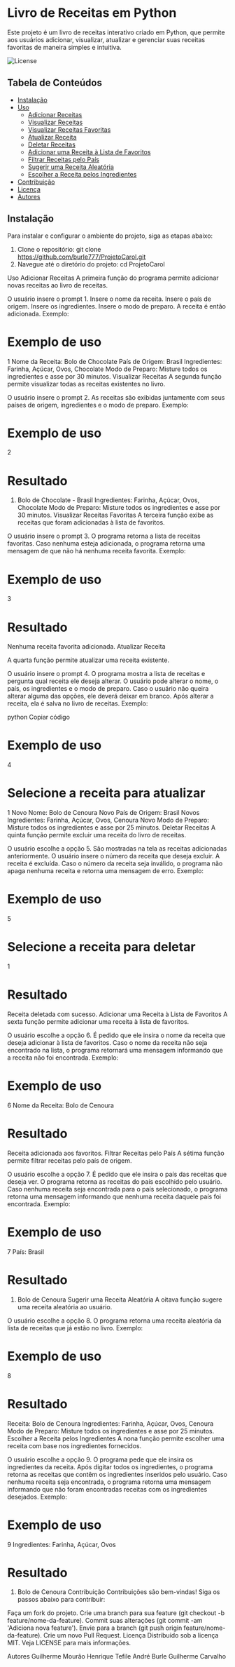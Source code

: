 # Livro de Receitas em Python

Este projeto é um livro de receitas interativo criado em Python, que permite aos usuários adicionar, visualizar, atualizar e gerenciar suas receitas favoritas de maneira simples e intuitiva.

![License](https://img.shields.io/badge/license-MIT-brightgreen)

## Tabela de Conteúdos
- [Instalação](#instalação)
- [Uso](#uso)
  - [Adicionar Receitas](#adicionar-receitas)
  - [Visualizar Receitas](#visualizar-receitas)
  - [Visualizar Receitas Favoritas](#visualizar-receitas-favoritas)
  - [Atualizar Receita](#atualizar-receita)
  - [Deletar Receitas](#deletar-receitas)
  - [Adicionar uma Receita à Lista de Favoritos](#adicionar-uma-receita-à-lista-de-favoritos)
  - [Filtrar Receitas pelo País](#filtrar-receitas-pelo-país)
  - [Sugerir uma Receita Aleatória](#sugerir-uma-receita-aleatória)
  - [Escolher a Receita pelos Ingredientes](#escolher-a-receita-pelos-ingredientes)
- [Contribuição](#contribuição)
- [Licença](#licença)
- [Autores](#autores)

## Instalação

Para instalar e configurar o ambiente do projeto, siga as etapas abaixo:

1. Clone o repositório:
   git clone https://github.com/burle777/ProjetoCarol.git
2. Navegue até o diretório do projeto:
    cd ProjetoCarol

Uso
Adicionar Receitas
A primeira função do programa permite adicionar novas receitas ao livro de receitas.

O usuário insere o prompt 1.
Insere o nome da receita.
Insere o país de origem.
Insere os ingredientes.
Insere o modo de preparo.
A receita é então adicionada.
Exemplo:

# Exemplo de uso
1
Nome da Receita: Bolo de Chocolate
País de Origem: Brasil
Ingredientes: Farinha, Açúcar, Ovos, Chocolate
Modo de Preparo: Misture todos os ingredientes e asse por 30 minutos.
Visualizar Receitas
A segunda função permite visualizar todas as receitas existentes no livro.

O usuário insere o prompt 2.
As receitas são exibidas juntamente com seus países de origem, ingredientes e o modo de preparo.
Exemplo:
# Exemplo de uso
2
# Resultado
1. Bolo de Chocolate - Brasil
   Ingredientes: Farinha, Açúcar, Ovos, Chocolate
   Modo de Preparo: Misture todos os ingredientes e asse por 30 minutos.
Visualizar Receitas Favoritas
A terceira função exibe as receitas que foram adicionadas à lista de favoritos.

O usuário insere o prompt 3.
O programa retorna a lista de receitas favoritas. Caso nenhuma esteja adicionada, o programa retorna uma mensagem de que não há nenhuma receita favorita.
Exemplo:
# Exemplo de uso
3
# Resultado
Nenhuma receita favorita adicionada.
Atualizar Receita

A quarta função permite atualizar uma receita existente.

O usuário insere o prompt 4.
O programa mostra a lista de receitas e pergunta qual receita ele deseja alterar.
O usuário pode alterar o nome, o país, os ingredientes e o modo de preparo. Caso o usuário não queira alterar alguma das opções, ele deverá deixar em branco.
Após alterar a receita, ela é salva no livro de receitas.
Exemplo:

python
Copiar código
# Exemplo de uso
4
# Selecione a receita para atualizar
1
Novo Nome: Bolo de Cenoura
Novo País de Origem: Brasil
Novos Ingredientes: Farinha, Açúcar, Ovos, Cenoura
Novo Modo de Preparo: Misture todos os ingredientes e asse por 25 minutos.
Deletar Receitas
A quinta função permite excluir uma receita do livro de receitas.

O usuário escolhe a opção 5.
São mostradas na tela as receitas adicionadas anteriormente.
O usuário insere o número da receita que deseja excluir.
A receita é excluída. Caso o número da receita seja inválido, o programa não apaga nenhuma receita e retorna uma mensagem de erro.
Exemplo:

# Exemplo de uso
5
# Selecione a receita para deletar
1
# Resultado
Receita deletada com sucesso.
Adicionar uma Receita à Lista de Favoritos
A sexta função permite adicionar uma receita à lista de favoritos.

O usuário escolhe a opção 6.
É pedido que ele insira o nome da receita que deseja adicionar à lista de favoritos.
Caso o nome da receita não seja encontrado na lista, o programa retornará uma mensagem informando que a receita não foi encontrada.
Exemplo:
# Exemplo de uso
6
Nome da Receita: Bolo de Cenoura
# Resultado
Receita adicionada aos favoritos.
Filtrar Receitas pelo País
A sétima função permite filtrar receitas pelo país de origem.

O usuário escolhe a opção 7.
É pedido que ele insira o país das receitas que deseja ver.
O programa retorna as receitas do país escolhido pelo usuário. Caso nenhuma receita seja encontrada para o país selecionado, o programa retorna uma mensagem informando que nenhuma receita daquele país foi encontrada.
Exemplo:


# Exemplo de uso
7
País: Brasil
# Resultado
1. Bolo de Cenoura
Sugerir uma Receita Aleatória
A oitava função sugere uma receita aleatória ao usuário.

O usuário escolhe a opção 8.
O programa retorna uma receita aleatória da lista de receitas que já estão no livro.
Exemplo:


# Exemplo de uso
8
# Resultado
Receita: Bolo de Cenoura
Ingredientes: Farinha, Açúcar, Ovos, Cenoura
Modo de Preparo: Misture todos os ingredientes e asse por 25 minutos.
Escolher a Receita pelos Ingredientes
A nona função permite escolher uma receita com base nos ingredientes fornecidos.

O usuário escolhe a opção 9.
O programa pede que ele insira os ingredientes da receita.
Após digitar todos os ingredientes, o programa retorna as receitas que contêm os ingredientes inseridos pelo usuário. Caso nenhuma receita seja encontrada, o programa retorna uma mensagem informando que não foram encontradas receitas com os ingredientes desejados.
Exemplo:


# Exemplo de uso
9
Ingredientes: Farinha, Açúcar, Ovos
# Resultado
1. Bolo de Cenoura
Contribuição
Contribuições são bem-vindas! Siga os passos abaixo para contribuir:

Faça um fork do projeto.
Crie uma branch para sua feature (git checkout -b feature/nome-da-feature).
Commit suas alterações (git commit -am 'Adiciona nova feature').
Envie para a branch (git push origin feature/nome-da-feature).
Crie um novo Pull Request.
Licença
Distribuído sob a licença MIT. Veja LICENSE para mais informações.

Autores
Guilherme Mourão
Henrique Tefile
André Burle
Guilherme Carvalho
